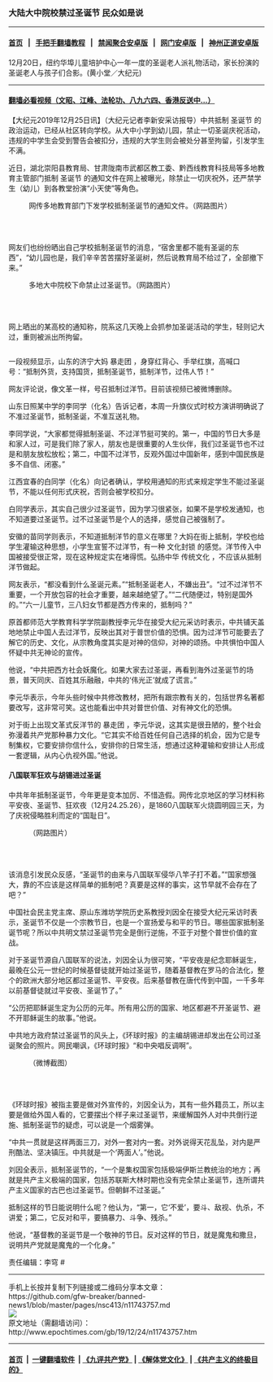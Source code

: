### 大陆大中院校禁过圣诞节 民众如是说
------------------------

#### [首页](https://github.com/gfw-breaker/banned-news1/blob/master/README.md) &nbsp;&nbsp;|&nbsp;&nbsp; [手把手翻墙教程](https://github.com/gfw-breaker/guides/wiki) &nbsp;&nbsp;|&nbsp;&nbsp; [禁闻聚合安卓版](https://github.com/gfw-breaker/bn-android) &nbsp;&nbsp;|&nbsp;&nbsp; [网门安卓版](https://github.com/oGate2/oGate) &nbsp;&nbsp;|&nbsp;&nbsp; [神州正道安卓版](https://github.com/SzzdOgate/update) 



<div><img alt="" class="aligncenter wp-post-image" src="http://i.epochtimes.com/assets/uploads/2019/12/3b4189ed24155d1be1a3e612bc12b4ad-600x400.jpg"/>
<div class="red16 caption">
 12月20日，纽约华埠儿童培护中心一年一度的圣诞老人派礼物活动，家长扮演的圣诞老人与孩子们合影。(黄小堂／大纪元)
</div>
</div><hr/>

#### [翻墙必看视频（文昭、江峰、法轮功、八九六四、香港反送中...）](https://github.com/gfw-breaker/banned-news/blob/master/pages/link3.md)

<div><p>
 【大纪元2019年12月25日讯】（大纪元记者李新安采访报导）中共抵制
 <ok href="http://www.epochtimes.com/gb/tag/%E5%9C%A3%E8%AF%9E%E8%8A%82.html">
  圣诞节
 </ok>
 的政治运动，已经从社区转向学校。从大中小学到幼儿园，禁止一切圣诞庆祝活动，违规的中学生会受到警告会被扣分，违规的大学生则会被处分甚至拘留，引发学生不满。
</p>
<p>
 近日，湖北崇阳县教育局、甘肃陇南市武都区教工委、黔西线教育科技局等多地教育主管部门抵制
 <ok href="http://www.epochtimes.com/gb/tag/%E5%9C%A3%E8%AF%9E%E8%8A%82.html">
  圣诞节
 </ok>
 的通知文件在网上被曝光，除禁止一切庆祝外，还严禁学生（幼儿）到各教堂扮演“小天使”等角色。
</p>
<figure class="wp-caption aligncenter" id="attachment_11743782" style="width: 600px">
 <ok href="http://i.epochtimes.com/assets/uploads/2019/12/00FotoJet-2.jpg">
  <img alt="" class="wp-image-11743782 size-large" src="http://i.epochtimes.com/assets/uploads/2019/12/00FotoJet-2-600x304.jpg"/>
 </ok>
 <br/><figcaption class="wp-caption-text">
  网传多地教育部门下发学校抵制圣诞节的通知文件。（网路图片）
 </figcaption><br/>
</figure><br/>
<p>
 网友们也纷纷晒出自己学校抵制圣诞节的消息，“宿舍里都不能有圣诞的东西”，“幼儿园也是，我们辛辛苦苦摆好圣诞树，然后说教育局不给过了，全部撤下来。”
</p>
<figure class="wp-caption aligncenter" id="attachment_11743786" style="width: 450px">
 <ok href="http://i.epochtimes.com/assets/uploads/2019/12/01FotoJet-1.jpg">
  <img alt="" class="size-medium wp-image-11743786" src="http://i.epochtimes.com/assets/uploads/2019/12/01FotoJet-1-450x228.jpg"/>
 </ok>
 <br/><figcaption class="wp-caption-text">
  多地大中院校下命禁止过圣诞节。（网路图片）
 </figcaption><br/>
</figure><br/>
<p>
 网上晒出的某高校的通知称，院系这几天晚上会抓参加圣诞活动的学生，轻则记大过，重则被派出所拘留。
</p>
<p style="text-align: center;">
 <ok href="http://i.epochtimes.com/assets/uploads/2019/12/M4_meitu_1.jpg">
  <img alt="" class="alignnone size-medium wp-image-11743846" src="http://i.epochtimes.com/assets/uploads/2019/12/M4_meitu_1-450x354.jpg"/>
 </ok>
</p>
<p>
 一段视频显示，山东的济宁大妈
 <ok href="http://www.epochtimes.com/gb/tag/%E6%9A%B4%E8%B5%B0%E5%9B%A2.html">
  暴走团
 </ok>
 ，身穿红背心、手举红旗，高喊口号：“抵制外货，支持国货，抵制圣诞节，抵制洋节，过伟人节！”
</p>
<p>
 网友评论说，像文革一样，号召抵制过洋节。目前该视频已被微博删除。
</p>
<p>
 山东日照某中学的李同学（化名）告诉记者，本周一升旗仪式时校方演讲明确说了不准过圣诞节，抵制圣诞，不准互送礼物。
</p>
<p>
 李同学说，“大家都觉得抵制圣诞、不过洋节挺可笑的。第一，中国的节日大多是和家人过，可是我们除了家人，朋友也是很重要的人生伙伴，我们过圣诞节也不过是和朋友放松放松；第二，中国不过洋节，反观外国过中国新年，感到中国民族是多不自信、闭塞。”
</p>
<p>
 江西宜春的白同学（化名）向记者确认，学校用通知的形式来规定学生不能过圣诞节，不能以任何形式庆祝，否则会被学校扣分。
</p>
<p>
 白同学表示，其实自己很少过圣诞节，因为学习很紧张，如果不是学校发通知，也不知道要过圣诞节。过不过圣诞节是个人的选择，感觉自己被强制了。
</p>
<p>
 安徽的苗同学则表示，不知道抵制洋节的意义在哪里？大妈在街上抵制，学校也给学生灌输这种思想，小学生宣誓不过洋节，有一种
 <ok href="http://www.epochtimes.com/gb/tag/%E6%96%87%E5%8C%96%E5%B0%81%E9%94%81.html">
  文化封锁
 </ok>
 的感觉。洋节传入中国被接受很正常，现在这种规定实在堵得慌。弘扬中华
 <ok href="http://www.epochtimes.com/gb/tag/%E4%BC%A0%E7%BB%9F%E6%96%87%E5%8C%96.html">
  传统文化
 </ok>
 ，不应该从抵制洋节做起。
</p>
<p>
 网友表示，“都没看到什么圣诞元素。”“抵制圣诞老人，不嫌出丑”。“过不过洋节不重要，一个开放包容的社会才重要，越来越绝望了。”“二代随便过，特别是国外的。”“六一儿童节，三八妇女节都是西方传来的，抵制吗？”
</p>
<p>
 原首都师范大学教育科学学院副教授李元华在接受大纪元采访时表示，中共铺天盖地地禁止中国人去过洋节，反映出其对于普世价值的恐惧。因为过洋节可能要去了解它的历史、文化，从宗教角度其实是对神的信仰，对神的颂扬。中共惧怕中国人怀疑中共无神论的宣传。
</p>
<p>
 他说，“中共把西方社会妖魔化。如果大家去过圣诞，再看到海外过圣诞节的场景，普天同庆、百姓其乐融融，中共的‘伟光正’就成了谎言。”
</p>
<p>
 李元华表示，今年头些时候中共修改教材，把所有跟宗教有关的，包括世界名著都要改写，这非常可笑。这也能看出中共对普世价值、对有神文化的恐惧。
</p>
<p>
 对于街上出现文革式反洋节的
 <ok href="http://www.epochtimes.com/gb/tag/%E6%9A%B4%E8%B5%B0%E5%9B%A2.html">
  暴走团
 </ok>
 ，李元华说，这其实是很丑陋的，整个社会弥漫着共产党那种暴力文化。“它其实不给百姓任何自己选择的机会，因为它是专制集权，它要安排你信什么，安排你的日常生活，想通过这种灌输和安排让人形成一套逻辑，从内心仇视外国。”他说。
</p>
<h4>
 八国联军狂欢与胡锡进过圣诞
</h4>
<p>
 中共年年抵制圣诞节，今年更是变本加厉、不惜造假。网传北京地区的学习材料称平安夜、圣诞节、狂欢夜（12月24.25.26），是1860八国联军火烧圆明园三天，为了庆祝侵略胜利而定的“国耻日”。
</p>
<figure class="wp-caption aligncenter" id="attachment_11743775" style="width: 300px">
 <ok href="http://i.epochtimes.com/assets/uploads/2019/12/EMjtAXdXYAAl2Cm.jpg">
  <img alt="" class="wp-image-11743775 size-small" src="http://i.epochtimes.com/assets/uploads/2019/12/EMjtAXdXYAAl2Cm-300x399.jpg"/>
 </ok>
 <br/><figcaption class="wp-caption-text">
  （网路图片）
 </figcaption><br/>
</figure><br/>
<p>
 该消息引发民众反感，“圣诞节的由来与八国联军侵华八竿子打不着。”“国家想强大，靠的不应该是这样简单的抵制吧？真要是这样的事实，这节早就不会存在了吧？”
</p>
<p>
 中国社会民主党主席、原山东潍坊学院历史系教授刘因全在接受大纪元采访时表示，圣诞节不仅是一个宗教节日，也是一个宣扬爱与和平的节日。哪些国家抵制圣诞节呢？所以中共明文禁过圣诞节完全是倒行逆施，不亚于对整个普世价值的宣战。
</p>
<p>
 对于圣诞节源自八国联军的说法，刘因全认为很可笑，“平安夜是纪念耶稣诞生，最晚在公元一世纪的时候基督徒就开始过圣诞节，随着基督教在罗马的合法化，整个的欧洲大部分地区都过圣诞节、平安夜。后来基督教在唐代传到中国，一千多年以前基督徒就过平安夜、圣诞节了。”
</p>
<p>
 “公历把耶稣诞生定为公历的元年。所有用公历的国家、地区都避不开圣诞节、避不开耶稣诞生的故事。”他说。
</p>
<p>
 中共地方政府禁过圣诞节的风头上，《环球时报》的主编胡锡进却发出在公司过圣诞聚会的照片。网民嘲讽，《环球时报》“和中央唱反调啊”。
</p>
<figure class="wp-caption aligncenter" id="attachment_11743851" style="width: 450px">
 <ok href="http://i.epochtimes.com/assets/uploads/2019/12/M3_meitu_2.jpg">
  <img alt="" class="size-medium wp-image-11743851" src="http://i.epochtimes.com/assets/uploads/2019/12/M3_meitu_2-450x260.jpg"/>
 </ok>
 <br/><figcaption class="wp-caption-text">
  （微博截图）
 </figcaption><br/>
</figure><br/>
<p>
 《环球时报》被指主要是做对外宣传的，刘因全认为，其有一些外籍员工，所以主要是做给外国人看的，它要摆出个样子来过圣诞节，来缓解国外人对中共倒行逆施、抵制圣诞节的疑虑，可以说是一个烟雾弹。
</p>
<p>
 “中共一贯就是这样两面三刀，对外一套对内一套。对外说得天花乱坠，对内是严刑酷法、坚决镇压。中共就是一个‘两面人’。”他说。
</p>
<p>
 刘因全表示，抵制圣诞节的，“一个是集权国家包括极端伊斯兰教统治的地方；再就是共产主义极端的国家，包括苏联斯大林时期也没有完全禁止圣诞节，连所谓共产主义国家的古巴也过圣诞节。但朝鲜不过圣诞。”
</p>
<p>
 抵制这样的节日能说明什么呢？他认为，“第一，它‘不爱’，要斗、敌视、仇杀，不讲爱；第二，它反对和平，要搞暴力、斗争、残杀。”
</p>
<p>
 他说，“基督教的圣诞节是一个敬神的节日。反对这样的节日，就是魔鬼和撒旦，说明共产党就是魔鬼的一个化身。”
</p>
<p>
 责任编辑：李穹 #
</p>
</div>
<hr/>
手机上长按并复制下列链接或二维码分享本文章：<br/>
https://github.com/gfw-breaker/banned-news1/blob/master/pages/nsc413/n11743757.md <br/>
<a href='https://github.com/gfw-breaker/banned-news1/blob/master/pages/nsc413/n11743757.md'><img src='https://github.com/gfw-breaker/banned-news1/blob/master/pages/nsc413/n11743757.md.png'/></a> <br/>
原文地址（需翻墙访问）：http://www.epochtimes.com/gb/19/12/24/n11743757.htm


------------------------
#### [首页](https://github.com/gfw-breaker/banned-news1/blob/master/README.md) &nbsp;|&nbsp; [一键翻墙软件](https://github.com/gfw-breaker/nogfw/blob/master/README.md) &nbsp;| [《九评共产党》](https://github.com/gfw-breaker/9ping.md/blob/master/README.md#九评之一评共产党是什么) | [《解体党文化》](https://github.com/gfw-breaker/jtdwh.md/blob/master/README.md) | [《共产主义的终极目的》](https://github.com/gfw-breaker/gczydzjmd.md/blob/master/README.md)


<img src='http://gfw-breaker.win/banned-news/pages/nsc413/n11743757.md' width='0px' height='0px'/>